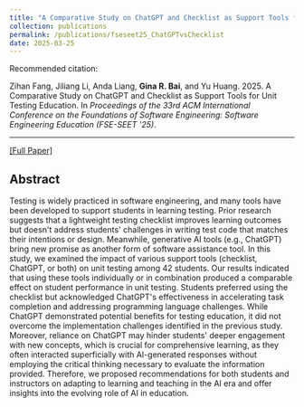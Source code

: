 ```yaml
---
title: "A Comparative Study on ChatGPT and Checklist as Support Tools for Unit Testing Education"
collection: publications
permalink: /publications/fseseet25_ChatGPTvsChecklist
date: 2025-03-25
---
```

Recommended citation: 

Zihan Fang, Jiliang Li, Anda Liang, **Gina R. Bai**, and Yu Huang. 2025. A Comparative Study on ChatGPT and Checklist as Support Tools for Unit Testing Education. In <i>Proceedings of the 33rd ACM International Conference on the Foundations of Software Engineering: Software Engineering Education (FSE-SEET '25)</i>.

---
[[Full Paper]](http://ginabai.github.io/files/PaperPreprints/fseseet25_ChatGPTvsChecklist.pdf)

## Abstract
Testing is widely practiced in software engineering, and many tools have been developed to support students in learning testing. Prior research suggests that a lightweight testing checklist improves learning outcomes but doesn't address students' challenges in writing test code that matches their intentions or design. Meanwhile, generative AI tools (e.g., ChatGPT) bring new promise as another form of software assistance tool. In this study, we examined the impact of various support tools (checklist, ChatGPT, or both) on unit testing among 42 students. Our results indicated that using these tools individually or in combination produced a comparable effect on student performance in unit testing. Students preferred using the checklist but acknowledged ChatGPT's effectiveness in accelerating task completion and addressing programming language challenges. While ChatGPT demonstrated potential benefits for testing education, it did not overcome the implementation challenges identified in the previous study. Moreover, reliance on ChatGPT may hinder students' deeper engagement with new concepts, which is crucial for comprehensive learning, as they often interacted superficially with AI-generated responses without employing the critical thinking necessary to evaluate the information provided. Therefore, we proposed recommendations for both students and instructors on adapting to learning and teaching in the AI era and offer insights into the evolving role of AI in education.